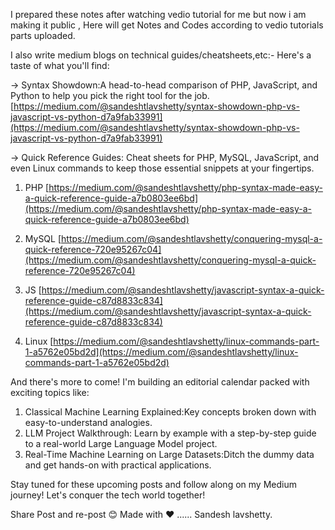 I prepared these notes after watching vedio tutorial for me but now i am making it public ,
Here will get Notes and Codes according to vedio tutorials parts uploaded.

I also write medium blogs on technical guides/cheatsheets,etc:-
Here's a taste of what you'll find:

-> Syntax Showdown:A head-to-head comparison of PHP, JavaScript, and Python to help you pick the right tool for the job. 
[https://medium.com/@sandeshtlavshetty/syntax-showdown-php-vs-javascript-vs-python-d7a9fab33991](https://medium.com/@sandeshtlavshetty/syntax-showdown-php-vs-javascript-vs-python-d7a9fab33991)


-> Quick Reference Guides: Cheat sheets for PHP, MySQL, JavaScript, and even Linux commands to keep those essential snippets at your fingertips.

 1. PHP 
[https://medium.com/@sandeshtlavshetty/php-syntax-made-easy-a-quick-reference-guide-a7b0803ee6bd](https://medium.com/@sandeshtlavshetty/php-syntax-made-easy-a-quick-reference-guide-a7b0803ee6bd)

2. MySQL 
[https://medium.com/@sandeshtlavshetty/conquering-mysql-a-quick-reference-720e95267c04](https://medium.com/@sandeshtlavshetty/conquering-mysql-a-quick-reference-720e95267c04)

3. JS 
[https://medium.com/@sandeshtlavshetty/javascript-syntax-a-quick-reference-guide-c87d8833c834](https://medium.com/@sandeshtlavshetty/javascript-syntax-a-quick-reference-guide-c87d8833c834)

4. Linux 
[https://medium.com/@sandeshtlavshetty/linux-commands-part-1-a5762e05bd2d](https://medium.com/@sandeshtlavshetty/linux-commands-part-1-a5762e05bd2d)



And there's more to come! I'm building an editorial calendar packed with exciting topics like:

1. Classical Machine Learning Explained:Key concepts broken down with easy-to-understand analogies.
2. LLM Project Walkthrough: Learn by example with a step-by-step guide to a real-world Large Language Model project.
3. Real-Time Machine Learning on Large Datasets:Ditch the dummy data and get hands-on with practical applications.

Stay tuned for these upcoming posts and follow along on my Medium journey! Let's conquer the tech world together!

Share Post and re-post 😊
Made with ❤️
...... Sandesh lavshetty.
